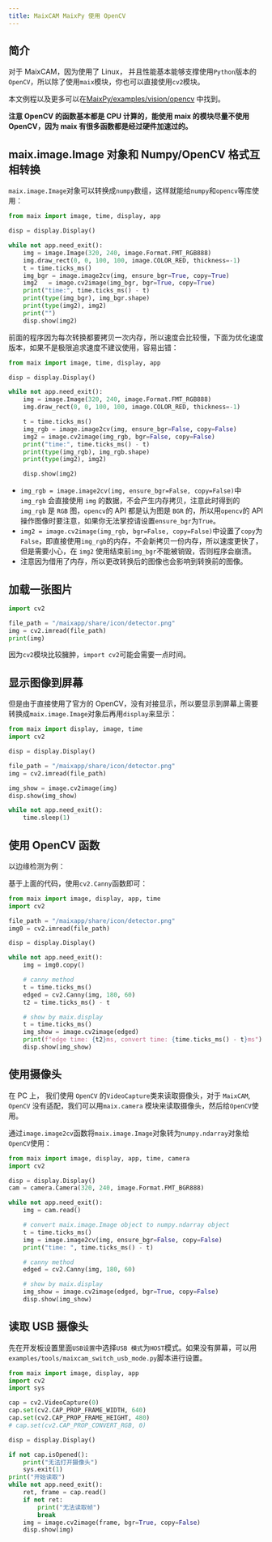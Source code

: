 ```yaml
---
title: MaixCAM MaixPy 使用 OpenCV
---
```


## 简介

对于 MaixCAM，因为使用了 Linux， 并且性能基本能够支撑使用`Python`版本的`OpenCV`，所以除了使用`maix`模块，你也可以直接使用`cv2`模块。

本文例程以及更多可以在[MaixPy/examples/vision/opencv](https://github.com/sipeed/MaixPy/tree/main/examples/vision/opencv) 中找到。

**注意 OpenCV 的函数基本都是 CPU 计算的，能使用 maix 的模块尽量不使用 OpenCV，因为 maix 有很多函数都是经过硬件加速过的。**

## maix.image.Image 对象和 Numpy/OpenCV 格式互相转换

`maix.image.Image`对象可以转换成`numpy`数组，这样就能给`numpy`和`opencv`等库使用：

```python
from maix import image, time, display, app

disp = display.Display()

while not app.need_exit():
    img = image.Image(320, 240, image.Format.FMT_RGB888)
    img.draw_rect(0, 0, 100, 100, image.COLOR_RED, thickness=-1)
    t = time.ticks_ms()
    img_bgr = image.image2cv(img, ensure_bgr=True, copy=True)
    img2   = image.cv2image(img_bgr, bgr=True, copy=True)
    print("time:", time.ticks_ms() - t)
    print(type(img_bgr), img_bgr.shape)
    print(type(img2), img2)
    print("")
    disp.show(img2)
```

前面的程序因为每次转换都要拷贝一次内存，所以速度会比较慢，下面为优化速度版本，如果不是极限追求速度不建议使用，容易出错：

```python
from maix import image, time, display, app

disp = display.Display()

while not app.need_exit():
    img = image.Image(320, 240, image.Format.FMT_RGB888)
    img.draw_rect(0, 0, 100, 100, image.COLOR_RED, thickness=-1)

    t = time.ticks_ms()
    img_rgb = image.image2cv(img, ensure_bgr=False, copy=False)
    img2 = image.cv2image(img_rgb, bgr=False, copy=False)
    print("time:", time.ticks_ms() - t)
    print(type(img_rgb), img_rgb.shape)
    print(type(img2), img2)

    disp.show(img2)
```

* `img_rgb = image.image2cv(img, ensure_bgr=False, copy=False)`中`img_rgb` 会直接使用 `img` 的数据，不会产生内存拷贝，注意此时得到的`img_rgb` 是 `RGB` 图，`opencv`的 API 都是认为图是 `BGR` 的，所以用`opencv`的 API 操作图像时要注意，如果你无法掌控请设置`ensure_bgr`为`True`。
* `img2 = image.cv2image(img_rgb, bgr=False, copy=False)`中设置了`copy`为`False`，即直接使用`img_rgb`的内存，不会新拷贝一份内存，所以速度更快了，但是需要小心，在 `img2` 使用结束前`img_bgr`不能被销毁，否则程序会崩溃。
* 注意因为借用了内存，所以更改转换后的图像也会影响到转换前的图像。


## 加载一张图片

```python
import cv2

file_path = "/maixapp/share/icon/detector.png"
img = cv2.imread(file_path)
print(img)
```

因为`cv2`模块比较臃肿，`import cv2`可能会需要一点时间。


## 显示图像到屏幕

但是由于直接使用了官方的 OpenCV，没有对接显示，所以要显示到屏幕上需要转换成`maix.image.Image`对象后再用`display`来显示：
```python
from maix import display, image, time
import cv2

disp = display.Display()

file_path = "/maixapp/share/icon/detector.png"
img = cv2.imread(file_path)

img_show = image.cv2image(img)
disp.show(img_show)

while not app.need_exit():
    time.sleep(1)
```

## 使用 OpenCV 函数

以边缘检测为例：

基于上面的代码，使用`cv2.Canny`函数即可：

```python
from maix import image, display, app, time
import cv2

file_path = "/maixapp/share/icon/detector.png"
img0 = cv2.imread(file_path)

disp = display.Display()

while not app.need_exit():
    img = img0.copy()

    # canny method
    t = time.ticks_ms()
    edged = cv2.Canny(img, 180, 60)
    t2 = time.ticks_ms() - t

    # show by maix.display
    t = time.ticks_ms()
    img_show = image.cv2image(edged)
    print(f"edge time: {t2}ms, convert time: {time.ticks_ms() - t}ms")
    disp.show(img_show)
```

## 使用摄像头

在 PC 上， 我们使用 `OpenCV` 的`VideoCapture`类来读取摄像头，对于 `MaixCAM`, `OpenCV` 没有适配，我们可以用`maix.camera` 模块来读取摄像头，然后给`OpenCV`使用。

通过`image.image2cv`函数将`maix.image.Image`对象转为`numpy.ndarray`对象给`OpenCV`使用：

```python
from maix import image, display, app, time, camera
import cv2

disp = display.Display()
cam = camera.Camera(320, 240, image.Format.FMT_BGR888)

while not app.need_exit():
    img = cam.read()

    # convert maix.image.Image object to numpy.ndarray object
    t = time.ticks_ms()
    img = image.image2cv(img, ensure_bgr=False, copy=False)
    print("time: ", time.ticks_ms() - t)

    # canny method
    edged = cv2.Canny(img, 180, 60)

    # show by maix.display
    img_show = image.cv2image(edged, bgr=True, copy=False)
    disp.show(img_show)
```

## 读取 USB 摄像头

先在开发板设置里面`USB设置`中选择`USB 模式`为`HOST`模式。如果没有屏幕，可以用`examples/tools/maixcam_switch_usb_mode.py`脚本进行设置。

```python
from maix import image, display, app
import cv2
import sys

cap = cv2.VideoCapture(0)
cap.set(cv2.CAP_PROP_FRAME_WIDTH, 640)
cap.set(cv2.CAP_PROP_FRAME_HEIGHT, 480)
# cap.set(cv2.CAP_PROP_CONVERT_RGB, 0)

disp = display.Display()

if not cap.isOpened():
    print("无法打开摄像头")
    sys.exit(1)
print("开始读取")
while not app.need_exit():
    ret, frame = cap.read()
    if not ret:
        print("无法读取帧")
        break
    img = image.cv2image(frame, bgr=True, copy=False)
    disp.show(img)
```
